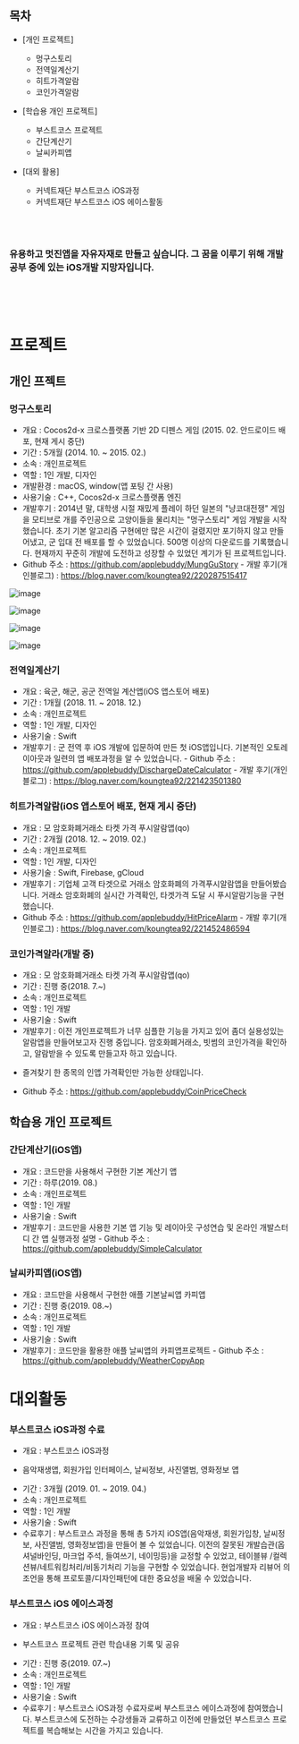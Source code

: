 ## 목차

- [개인 프로젝트]
  - 멍구스토리
  - 전역일계산기
  - 히트가격알람
  - 코인가격알람

- [학습용 개인 프로젝트]
  - 부스트코스 프로젝트
  - 간단계산기
  - 날씨카피앱

- [대외 활용]
  - 커넥트재단 부스트코스 iOS과정
  - 커넥트재단 부스트코스 iOS 에이스활동


<br>
<br>

### 유용하고 멋진앱을 자유자재로 만들고 싶습니다. 그 꿈을 이루기 위해 개발공부 중에 있는 iOS개발 지망자입니다. 

<br>
<br>
<br>


# 프로젝트
## 개인 프젝트

### 멍구스토리
- 개요 : Cocos2d-x 크로스플랫폼 기반 2D 디펜스 게임 (2015. 02. 안드로이드 배포, 현재 게시 중단)
- 기간 : 5개월 (2014. 10. ~ 2015. 02.)
- 소속 : 개인프로젝트
- 역할 : 1인 개발, 디자인
- 개발환경 : macOS, window(앱 포팅 간 사용)
- 사용기술 : C++, Cocos2d-x 크로스플랫폼 엔진
- 개발후기 : 2014년 말, 대학생 시절 재밌게 플레이 하던 일본의 "냥코대전쟁" 게임을 모티브로 개를 주인공으로 고양이들을 물리치는 "멍구스토리" 게임 개발을 시작했습니다. 초기 기본 알고리즘 구현에만 많은 시간이 걸렸지만 포기하지 않고 만들어냈고, 군 입대 전 배포를 할 수 있었습니다. 500명 이상의 다운로드를 기록했습니다. 현재까지 꾸준히 개발에 도전하고 성장할 수 있었던 계기가 된 프로젝트입니다.
- Github 주소 :  https://github.com/applebuddy/MungGuStory
-​ ​개발 후기(개인블로그) : https://blog.naver.com/koungtea92/220287515417

![image](https://user-images.githubusercontent.com/4410021/62833672-93e98780-bc7d-11e9-9757-49a171a479aa.png)

![image](https://user-images.githubusercontent.com/4410021/62833678-ba0f2780-bc7d-11e9-98f6-8f84e592a328.png)

![image](https://user-images.githubusercontent.com/4410021/62833680-bed3db80-bc7d-11e9-9a80-7be1d2769657.png)

![image](https://user-images.githubusercontent.com/4410021/62833681-c1363580-bc7d-11e9-9523-731d259d5920.png)


### 전역일계산기
- 개요 : 육군, 해군, 공군 전역일 계산앱(iOS 앱스토어 배포)
- 기간 : 1개월 (2018. 11. ~ 2018. 12.)
- 소속 : 개인프로젝트
- 역할 : 1인 개발, 디자인
- 사용기술 : Swift
- 개발후기 : 군 전역 후 iOS 개발에 입문하여 만든 첫 iOS앱입니다. 기본적인 오토레이아웃과 일련의 앱 배포과정을 알 수 있었습니다.
-​ ​Github 주소 :​ ​https://github.com/applebuddy/DischargeDateCalculator
-​ ​개발 후기(개인블로그) :​ ​https://blog.naver.com/koungtea92/221423501380


### 히트가격알람(iOS 앱스토어 배포, 현재 게시 중단)
- 개요 : 모 암호화폐거래소 타켓 가격 푸시알람앱(qo)
- 기간 : 2개월 (2018. 12. ~ 2019. 02.)
- 소속 : 개인프로젝트
- 역할 : 1인 개발, 디자인
- 사용기술 : Swift, Firebase, gCloud
- 개발후기 : 기업체 고객 타겟으로 거래소 암호화폐의 가격푸시알람앱을 만들어봤습니다. 거래소 암호화폐의 실시간 가격확인, 타겟가격 도달 시 푸시알람기능을 구현했습니다. 
- ​Github 주소 : ​https://github.com/applebuddy/HitPriceAlarm
-​ ​개발 후기(개인블로그) : ​https://blog.naver.com/koungtea92/221452486594


### 코인가격알라(개발 중)
- 개요 : 모 암호화폐거래소 타켓 가격 푸시알람앱(qo)
- 기간 : 진행 중(2018. 7.~)
- 소속 : 개인프로젝트
- 역할 : 1인 개발
- 사용기술 : Swift
- 개발후기 : 이전 개인프로젝트가 너무 심플한 기능을 가지고 있어 좀더 실용성있는 알람앱을 만들어보고자 진행 중입니다. 암호화폐거래소, 빗썸의 코인가격을 확인하고, 알람받을 수 있도록 만들고자 하고 있습니다. 
* 즐겨찾기 한 종목의 인앱 가격확인만 가능한 상태입니다.
- ​Github 주소 : ​https://github.com/applebuddy/CoinPriceCheck


## 학습용 개인 프로젝트

### 간단계산기(iOS앱)
- 개요 : 코드만을 사용해서 구현한 기본 계산기 앱
- 기간 : 하루(2019. 08.)
- 소속 : 개인프로젝트
- 역할 : 1인 개발
- 사용기술 : Swift
- 개발후기 : 코드만을 사용한 기본 앱 기능 및 레이아웃 구성연습 및 온라인 개발스터디 간 앱 실행과정 설명
-​ ​Github 주소 :​ ​https://github.com/applebuddy/SimpleCalculator


### 날씨카피앱(iOS앱)
- 개요 : 코드만을 사용해서 구현한 애플 기본날씨앱 카피앱
- 기간 : 진행 중(2019. 08.~)
- 소속 : 개인프로젝트
- 역할 : 1인 개발
- 사용기술 : Swift
- 개발후기 : 코드만을 활용한 애플 날씨앱의 카피앱프로젝트
-​ ​Github 주소 :​ ​https://github.com/applebuddy/WeatherCopyApp


# 대외활동
### 부스트코스 iOS과정 수료
- 개요 : 부스트코스 iOS과정
* 음악재생앱, 회원가입 인터페이스, 날씨정보, 사진앨범, 영화정보 앱
- 기간 : 3개월 (2019. 01. ~ 2019. 04.)
- 소속 : 개인프로젝트
- 역할 : 1인 개발
- 사용기술 : Swift
- 수료후기 : 부스트코스 과정을 통해 총 5가지 iOS앱(음악재생, 회원가입창, 날씨정보, 사진앨범, 영화정보앱)을 만들어 볼 수 있었습니다. 이전의 잘못된 개발습관(옵셔널바인딩, 마크업 주석, 들여쓰기, 네이밍등)을 교정할 수 있었고, 테이블뷰 /컬렉션뷰/네트워킹처리/비동기처리 기능을 구현할 수 있었습니다. 현업개발자 리뷰어 의 조언을 통해 프로토콜/디자인패턴에 대한 중요성을 배울 수 있었습니다. 


### 부스트코스 iOS 에이스과정
- 개요 : 부스트코스 iOS 에이스과정 참여
* 부스트코스 프로젝트 관련 학습내용 기록 및 공유
- 기간 : 진행 중(2019. 07.~)
- 소속 : 개인프로젝트
- 역할 : 1인 개발
- 사용기술 : Swift
- 수료후기 : 부스트코스 iOS과정 수료자로써 부스트코스 에이스과정에 참여했습니다. 부스트코스에 도전하는 수강생들과 교류하고 이전에 만들었던 부스트코스 프로젝트를 복습해보는 시간을 가지고 있습니다.

